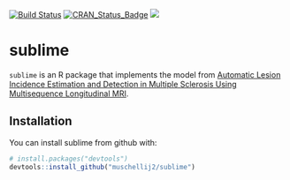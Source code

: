 
[![Build
Status](https://travis-ci.org/muschellij2/SuBLIME.svg?branch=master)](https://travis-ci.org/muschellij2/SuBLIME)
[![CRAN\_Status\_Badge](http://www.r-pkg.org/badges/version/sublime)](http://cran.rstudio.com/web/packages/sublime/index.html)
[![](http://cranlogs.r-pkg.org/badges/grand-total/sublime)](http://cran.rstudio.com/web/packages/sublime/index.html)

<!-- README.md is generated from README.Rmd. Please edit that file -->

# sublime

`sublime` is an R package that implements the model from [Automatic
Lesion Incidence Estimation and Detection in Multiple Sclerosis Using
Multisequence Longitudinal
MRI](https://dx.doi.org/10.3174%2Fajnr.A3172).

## Installation

You can install sublime from github with:

``` r
# install.packages("devtools")
devtools::install_github("muschellij2/sublime")
```
